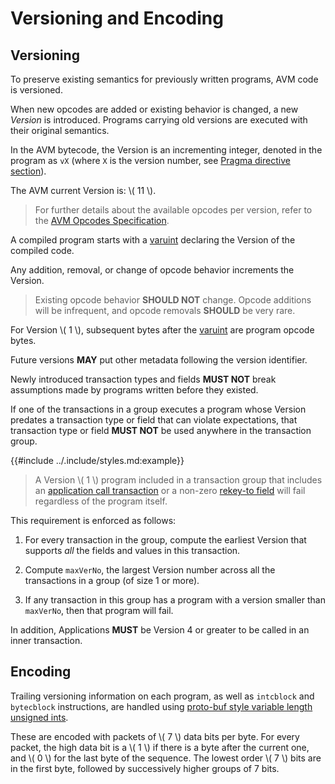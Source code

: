 # Versioning and Encoding

## Versioning

To preserve existing semantics for previously written programs, AVM code is versioned.

When new opcodes are added or existing behavior is changed, a new _Version_ is introduced. 
Programs carrying old versions are executed with their original semantics.

In the AVM bytecode, the Version is an incrementing integer, denoted in the program
as `vX` (where `X` is the version number, see [Pragma directive section](./avm-assembler.md#pragma)).

The AVM current Version is: \\( 11 \\).

> For further details about the available opcodes per version, refer to the [AVM Opcodes
> Specification]().

A compiled program starts with a [varuint](#encoding) declaring the Version of the
compiled code.

Any addition, removal, or change of opcode behavior increments the Version.

> Existing opcode behavior **SHOULD NOT** change. Opcode additions will be infrequent,
> and opcode removals **SHOULD** be very rare.

For Version \\( 1 \\), subsequent bytes after the [varuint](#encoding) are program
opcode bytes.

Future versions **MAY** put other metadata following the version identifier.

Newly introduced transaction types and fields **MUST NOT** break assumptions made
by programs written before they existed.

If one of the transactions in a group executes a program whose Version predates a
transaction type or field that can violate expectations, that transaction type or
field **MUST NOT** be used anywhere in the transaction group.

{{#include ../.include/styles.md:example}}
> A Version \\( 1 \\) program included in a transaction group that includes an [application
> call transaction]() or a non-zero [rekey-to field]() will fail regardless of the
> program itself.

This requirement is enforced as follows:

1. For every transaction in the group, compute the earliest Version that supports
_all_ the fields and values in this transaction.
  
2. Compute `maxVerNo`, the largest Version number across all the transactions in
a group (of size 1 or more).

3. If any transaction in this group has a program with a version smaller than `maxVerNo`,
then that program will fail.

In addition, Applications **MUST** be Version 4 or greater to be called in an inner
transaction.

## Encoding

Trailing versioning information on each program, as well as `intcblock` and `bytecblock`
instructions, are handled using [proto-buf style variable length unsigned ints](https://developers.google.com/protocol-buffers/docs/encoding#varint).

These are encoded with packets of \\( 7 \\) data bits per byte. For every packet,
the high data bit is a \\( 1 \\) if there is a byte after the current one, and \\( 0 \\)
for the last byte of the sequence. The lowest order \\( 7 \\) bits are in the first
byte, followed by successively higher groups of 7 bits.